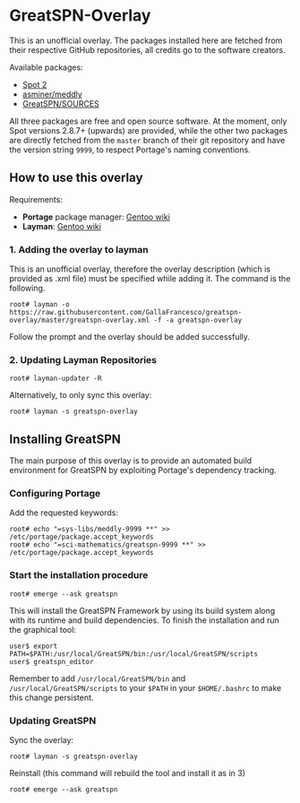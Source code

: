 # GreatSPN-Overlay

This is an unofficial overlay. The packages installed here are fetched from their respective GitHub
repositories, all credits go to the software creators.

Available packages:

* [Spot 2](https://spot.lrde.epita.fr/)
* [asminer/meddly](https://github.com/asminer/meddly.git)
* [GreatSPN/SOURCES](https://github.com/greatspn/sources.git)

All three packages are free and open source software. At the moment,
only Spot versions 2.8.7+ (upwards) are provided, while the other two packages are
directly fetched from the `master` branch of their git repository and
have the version string `9999`, to respect Portage's naming
conventions.

## How to use this overlay

Requirements:

* **Portage** package manager: [Gentoo wiki](https://wiki.gentoo.org/wiki/Portage)
* **Layman**: [Gentoo wiki](https://wiki.gentoo.org/wiki/Layman)

### 1. Adding the overlay to layman

This is an unofficial overlay, therefore the overlay description
(which is provided as .xml file) must be specified while adding
it. The command is the following.

```
root# layman -o https://raw.githubusercontent.com/GallaFrancesco/greatspn-overlay/master/greatspn-overlay.xml -f -a greatspn-overlay
```

Follow the prompt and the overlay should be added successfully.

### 2. Updating Layman Repositories

```
root# layman-updater -R
```
Alternatively, to only sync this overlay:

```
root# layman -s greatspn-overlay
```

## Installing GreatSPN

The main purpose of this overlay is to provide an automated build
environment for GreatSPN by exploiting Portage's dependency tracking.

### Configuring Portage

Add the requested keywords:
```
root# echo "=sys-libs/meddly-9999 **" >> /etc/portage/package.accept_keywords
root# echo "=sci-mathematics/greatspn-9999 **" >> /etc/portage/package.accept_keywords
```

### Start the installation procedure

```
root# emerge --ask greatspn
```

This will install the GreatSPN Framework by using its build system
along with its runtime and build dependencies. To finish the
installation and run the graphical tool:

```
user$ export PATH=$PATH:/usr/local/GreatSPN/bin:/usr/local/GreatSPN/scripts
user$ greatspn_editor
```

Remember to add `/usr/local/GreatSPN/bin` and `/usr/local/GreatSPN/scripts` to your `$PATH` in your
`$HOME/.bashrc` to make this change persistent.

### Updating GreatSPN

Sync the overlay: 
```
root# layman -s greatspn-overlay
```

Reinstall (this command will rebuild the tool and install it as in 3)
```
root# emerge --ask greatspn
```
